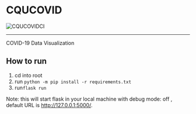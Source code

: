 # CQUCOVID
![CQUCOVIDCI](https://github.com/VortexMashiro/CQUCOVID/workflows/CQUCOVIDCI/badge.svg) 

---

COVID-19 Data Visualization

## How to run

1. cd into root
2. run `python -m pip install -r requirements.txt`
3. run`flask run`

Note: this will start flask in your local machine with debug mode: off , default URL is http://127.0.0.1:5000/.

